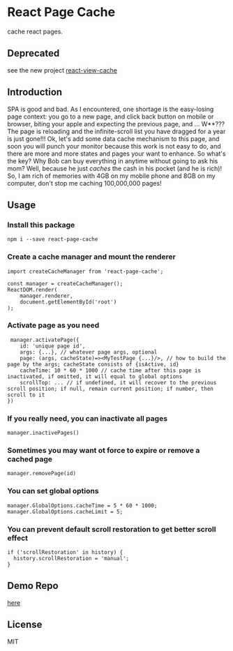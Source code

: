 # React Page Cache
cache react pages.

## Deprecated
see the new project [react-view-cache](https://github.com/zhaoyao91/react-view-cache)

## Introduction
SPA is good and bad. As I encountered, one shortage is the easy-losing page context: you go to a new page, and click back button on mobile or browser, biting your apple and expecting the previous page, and ... W**??? The page is reloading and the infinite-scroll list you have dragged for a year is just gone!!! Ok, let's add some data cache mechanism to this page, and soon you will punch your monitor because this work is not easy to do, and there are more and more states and pages your want to enhance. So what's the key? Why Bob can buy everything in anytime without going to ask his mom? Well, because he just *caches* the cash in his pocket (and he is rich)! So, I am rich of memories with 4GB on my mobile phone and 8GB on my computer, don't stop me caching 100,000,000 pages!

## Usage
### Install this package
`npm i --save react-page-cache`

### Create a cache manager and mount the renderer

```
import createCacheManager from 'react-page-cache';

const manager = createCacheManager();
ReactDOM.render(
    manager.renderer,
    document.getElementById('root')
);
```

### Activate page as you need

```
 manager.activatePage({
    id: 'unique page id',
    args: {...}, // whatever page args, optional
    page: (args, cacheState)=><MyTestPage {...}/>, // how to build the page by the args; cacheState consists of {isActive, id}
    cacheTime: 10 * 60 * 1000 // cache time after this page is inactivated, if omitted, it will equal to global options
    scrollTop: ... // if undefined, it will recover to the previous scroll position; if null, remain current position; if number, then scroll to it
})
```

### If you really need, you can inactivate all pages
`manager.inactivePages()`

### Sometimes you may want ot force to expire or remove a cached page
`manager.removePage(id)`

### You can set global options
```
manager.GlobalOptions.cacheTime = 5 * 60 * 1000;
manager.GlobalOptions.cacheLimit = 5;
```

### You can prevent default scroll restoration to get better scroll effect
```
if ('scrollRestoration' in history) {
  history.scrollRestoration = 'manual';
}
```

## Demo Repo
[here](https://github.com/zhaoyao91/react-page-cache-demo)

## License
MIT
